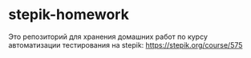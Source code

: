 # stepik-homework
Это репозиторий для хранения домашних работ по курсу автоматизации тестирования на stepik: https://stepik.org/course/575